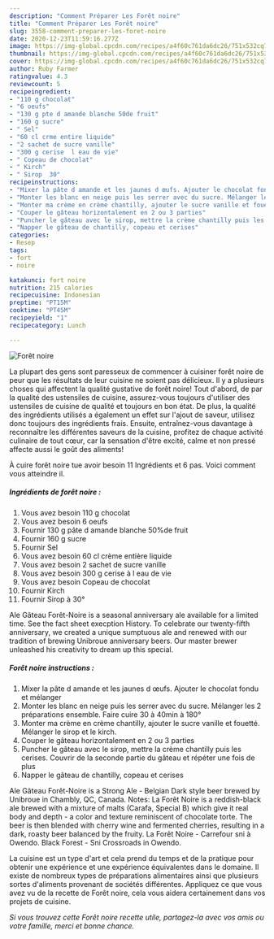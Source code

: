 ```yaml
---
description: "Comment Préparer Les Forêt noire"
title: "Comment Préparer Les Forêt noire"
slug: 3558-comment-preparer-les-foret-noire
date: 2020-12-23T11:59:16.277Z
image: https://img-global.cpcdn.com/recipes/a4f60c761da6dc26/751x532cq70/foret-noire-photo-principale-de-la-recette.jpg
thumbnail: https://img-global.cpcdn.com/recipes/a4f60c761da6dc26/751x532cq70/foret-noire-photo-principale-de-la-recette.jpg
cover: https://img-global.cpcdn.com/recipes/a4f60c761da6dc26/751x532cq70/foret-noire-photo-principale-de-la-recette.jpg
author: Ruby Farmer
ratingvalue: 4.3
reviewcount: 5
recipeingredient:
- "110 g chocolat"
- "6 oeufs"
- "130 g pte d amande blanche 50de fruit"
- "160 g sucre"
- " Sel"
- "60 cl crme entire liquide"
- "2 sachet de sucre vanille"
- "300 g cerise  l eau de vie"
- " Copeau de chocolat"
- " Kirch"
- " Sirop  30"
recipeinstructions:
- "Mixer la pâte d amande et les jaunes d œufs. Ajouter le chocolat fondu et mélanger"
- "Monter les blanc en neige puis les serrer avec du sucre. Mélanger les 2 préparations ensemble. Faire cuire 30 à 40min à 180°"
- "Monter ma crème en crème chantilly, ajouter le sucre vanille et fouetté. Mélanger le sirop et le kirch."
- "Couper le gâteau horizontalement en 2 ou 3 parties"
- "Puncher le gâteau avec le sirop, mettre la crème chantilly puis les cerises. Couvrir de la seconde partie du gâteau et répéter une fois de plus"
- "Napper le gâteau de chantilly, copeau et cerises"
categories:
- Resep
tags:
- fort
- noire

katakunci: fort noire 
nutrition: 215 calories
recipecuisine: Indonesian
preptime: "PT15M"
cooktime: "PT45M"
recipeyield: "1"
recipecategory: Lunch

---
```



![Forêt noire](https://img-global.cpcdn.com/recipes/a4f60c761da6dc26/751x532cq70/foret-noire-photo-principale-de-la-recette.jpg)

La plupart des gens sont paresseux de commencer à cuisiner forêt noire de peur que les résultats de leur cuisine ne soient pas délicieux. Il y a plusieurs choses qui affectent la qualité gustative de forêt noire! Tout d'abord, de par la qualité des ustensiles de cuisine, assurez-vous toujours d'utiliser des ustensiles de cuisine de qualité et toujours en bon état. De plus, la qualité des ingrédients utilisés a également un effet sur l'ajout de saveur, utilisez donc toujours des ingrédients frais. Ensuite, entraînez-vous davantage à reconnaître les différentes saveurs de la cuisine, profitez de chaque activité culinaire de tout cœur, car la sensation d'être excité, calme et non pressé affecte aussi le goût des aliments!

<!--inarticleads1-->

À cuire forêt noire tue avoir besoin 11 Ingrédients et 6 pas. Voici comment vous atteindre il.

##### Ingrédients de forêt noire :

1. Vous avez besoin 110 g chocolat
1. Vous avez besoin 6 oeufs
1. Fournir 130 g pâte d amande blanche 50%de fruit
1. Fournir 160 g sucre
1. Fournir  Sel
1. Vous avez besoin 60 cl crème entière liquide
1. Vous avez besoin 2 sachet de sucre vanille
1. Vous avez besoin 300 g cerise à l eau de vie
1. Vous avez besoin  Copeau de chocolat
1. Fournir  Kirch
1. Fournir  Sirop à 30°


Ale Gâteau Forêt-Noire is a seasonal anniversary ale available for a limited time. See the fact sheet execption History. To celebrate our twenty-fifth anniversary, we created a unique sumptuous ale and renewed with our tradition of brewing Unibroue anniversary beers. Our master brewer unleashed his creativity to dream up this special. 

<!--inarticleads2-->

##### Forêt noire instructions :

1. Mixer la pâte d amande et les jaunes d œufs. Ajouter le chocolat fondu et mélanger
1. Monter les blanc en neige puis les serrer avec du sucre. Mélanger les 2 préparations ensemble. Faire cuire 30 à 40min à 180°
1. Monter ma crème en crème chantilly, ajouter le sucre vanille et fouetté. Mélanger le sirop et le kirch.
1. Couper le gâteau horizontalement en 2 ou 3 parties
1. Puncher le gâteau avec le sirop, mettre la crème chantilly puis les cerises. Couvrir de la seconde partie du gâteau et répéter une fois de plus
1. Napper le gâteau de chantilly, copeau et cerises


Ale Gâteau Forêt-Noire is a Strong Ale - Belgian Dark style beer brewed by Unibroue in Chambly, QC, Canada. Notes: La Forêt Noire is a reddish-black ale brewed with a mixture of malts (Carafa, Special B) which give it real body and depth - a color and texture reminiscent of chocolate torte. The beer is then blended with cherry wine and fermented cherries, resulting in a dark, roasty beer balanced by the fruity. La Forêt Noire - Carrefour sni à Owendo. Black Forest - Sni Crossroads in Owendo. 

<!--inarticleads1-->

<p>
La cuisine est un type d'art et cela prend du temps et de la pratique pour obtenir une expérience et une expérience équivalentes dans le domaine. Il existe de nombreux types de préparations alimentaires ainsi que plusieurs sortes d'aliments provenant de sociétés différentes. Appliquez ce que vous avez vu de la recette de Forêt noire, cela vous aidera certainement dans vos projets de cuisine.
</p>

<p>
<i>Si vous trouvez cette Forêt noire recette utile, partagez-la avec vos amis ou votre famille, merci et bonne chance.</i>
</p>
